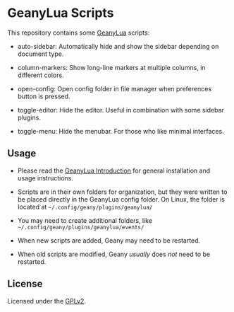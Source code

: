 # GeanyLua Scripts

This repository contains some [GeanyLua](https://plugins.geany.org/geanylua/) scripts:

* auto-sidebar: Automatically hide and show the sidebar depending on document type.

* column-markers: Show long-line markers at multiple columns, in different colors. 

* open-config: Open config folder in file manager when preferences button is pressed.

* toggle-editor: Hide the editor.  Useful in combination with some sidebar plugins.

* toggle-menu: Hide the menubar.  For those who like minimal interfaces.

## Usage

* Please read the [GeanyLua Introduction](https://plugins.geany.org/geanylua/geanylua-intro.html) for general installation and usage instructions.

* Scripts are in their own folders for organization, but they were written to be placed directly in the GeanyLua config folder.  On Linux, the folder is located at `~/.config/geany/plugins/geanylua/`

* You may need to create additional folders, like `~/.config/geany/plugins/geanylua/events/`

* When new scripts are added, Geany may need to be restarted.

* When old scripts are modified, Geany *usually* does *not* need to be restarted.

## License

Licensed under the [GPLv2](COPYING).
